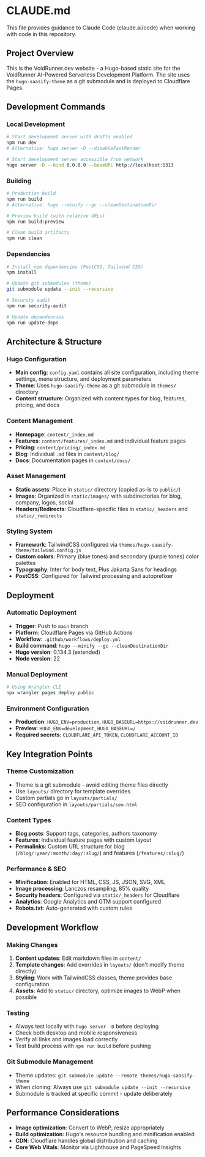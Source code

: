 # CLAUDE.md

This file provides guidance to Claude Code (claude.ai/code) when working with code in this repository.

## Project Overview

This is the VoidRunner.dev website - a Hugo-based static site for the VoidRunner AI-Powered Serverless Development Platform. The site uses the `hugo-saasify-theme` as a git submodule and is deployed to Cloudflare Pages.

## Development Commands

### Local Development
```bash
# Start development server with drafts enabled
npm run dev
# Alternative: hugo server -D --disableFastRender

# Start development server accessible from network
hugo server -D --bind 0.0.0.0 --baseURL http://localhost:1313
```

### Building
```bash
# Production build
npm run build
# Alternative: hugo --minify --gc --cleanDestinationDir

# Preview build (with relative URLs)
npm run build:preview

# Clean build artifacts
npm run clean
```

### Dependencies
```bash
# Install npm dependencies (PostCSS, Tailwind CSS)
npm install

# Update git submodules (theme)
git submodule update --init --recursive

# Security audit
npm run security-audit

# Update dependencies
npm run update-deps
```

## Architecture & Structure

### Hugo Configuration
- **Main config**: `config.yaml` contains all site configuration, including theme settings, menu structure, and deployment parameters
- **Theme**: Uses `hugo-saasify-theme` as a git submodule in `themes/` directory
- **Content structure**: Organized with content types for blog, features, pricing, and docs

### Content Management
- **Homepage**: `content/_index.md`
- **Features**: `content/features/_index.md` and individual feature pages
- **Pricing**: `content/pricing/_index.md`
- **Blog**: Individual `.md` files in `content/blog/`
- **Docs**: Documentation pages in `content/docs/`

### Asset Management
- **Static assets**: Place in `static/` directory (copied as-is to `public/`)
- **Images**: Organized in `static/images/` with subdirectories for blog, company, logos, social
- **Headers/Redirects**: Cloudflare-specific files in `static/_headers` and `static/_redirects`

### Styling System
- **Framework**: TailwindCSS configured via `themes/hugo-saasify-theme/tailwind.config.js`
- **Custom colors**: Primary (blue tones) and secondary (purple tones) color palettes
- **Typography**: Inter for body text, Plus Jakarta Sans for headings
- **PostCSS**: Configured for Tailwind processing and autoprefixer

## Deployment

### Automatic Deployment
- **Trigger**: Push to `main` branch
- **Platform**: Cloudflare Pages via GitHub Actions
- **Workflow**: `.github/workflows/deploy.yml`
- **Build command**: `hugo --minify --gc --cleanDestinationDir`
- **Hugo version**: 0.134.3 (extended)
- **Node version**: 22

### Manual Deployment
```bash
# Using Wrangler CLI
npx wrangler pages deploy public
```

### Environment Configuration
- **Production**: `HUGO_ENV=production`, `HUGO_BASEURL=https://voidrunner.dev`
- **Preview**: `HUGO_ENV=development`, `HUGO_BASEURL=/`
- **Required secrets**: `CLOUDFLARE_API_TOKEN`, `CLOUDFLARE_ACCOUNT_ID`

## Key Integration Points

### Theme Customization
- Theme is a git submodule - avoid editing theme files directly
- Use `layouts/` directory for template overrides
- Custom partials go in `layouts/partials/`
- SEO configuration in `layouts/partials/seo.html`

### Content Types
- **Blog posts**: Support tags, categories, authors taxonomy
- **Features**: Individual feature pages with custom layout
- **Permalinks**: Custom URL structure for blog (`/blog/:year/:month/:day/:slug/`) and features (`/features/:slug/`)

### Performance & SEO
- **Minification**: Enabled for HTML, CSS, JS, JSON, SVG, XML
- **Image processing**: Lanczos resampling, 85% quality
- **Security headers**: Configured via `static/_headers` for Cloudflare
- **Analytics**: Google Analytics and GTM support configured
- **Robots.txt**: Auto-generated with custom rules

## Development Workflow

### Making Changes
1. **Content updates**: Edit markdown files in `content/`
2. **Template changes**: Add overrides in `layouts/` (don't modify theme directly)
3. **Styling**: Work with TailwindCSS classes, theme provides base configuration
4. **Assets**: Add to `static/` directory, optimize images to WebP when possible

### Testing
- Always test locally with `hugo server -D` before deploying
- Check both desktop and mobile responsiveness
- Verify all links and images load correctly
- Test build process with `npm run build` before pushing

### Git Submodule Management
- Theme updates: `git submodule update --remote themes/hugo-saasify-theme`
- When cloning: Always use `git submodule update --init --recursive`
- Submodule is tracked at specific commit - update deliberately

## Performance Considerations
- **Image optimization**: Convert to WebP, resize appropriately
- **Build optimization**: Hugo's resource bundling and minification enabled
- **CDN**: Cloudflare handles global distribution and caching
- **Core Web Vitals**: Monitor via Lighthouse and PageSpeed Insights